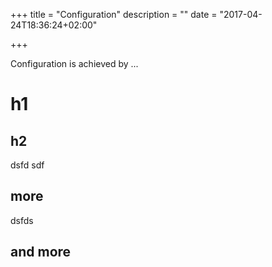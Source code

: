 +++
title = "Configuration"
description = ""
date = "2017-04-24T18:36:24+02:00"

+++

Configuration is achieved by ...

# h1
## h2
dsfd sdf
## more
dsfds
## and more 
